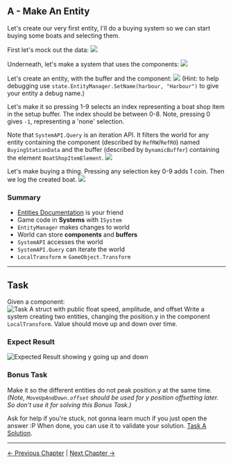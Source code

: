 ## A - Make An Entity
Let's create our very first entity, I'll do a buying system so we can start buying some boats and selecting them.

First let's mock out the data:
![](Resources/A-CodeP1.png)

Underneath, let's make a system that uses the components:
![](Resources/A-CodeP2.png)

Let's create an entity, with the buffer and the component:
![](Resources/A-CodeP3.png)
(Hint: to help debugging use `state.EntityManager.SetName(harbour, "Harbour")` to give your entity a debug name.)

Let's make it so pressing 1-9 selects an index representing a boat shop item in the setup buffer. The index should be between 0-8. Note, pressing 0 gives `-1`, representing a 'none' selection.

Note that `SystemAPI.Query` is an iteration API. It filters the world for any entity containing the component (described by `RefRW`/`RefRO`) named `BuyingStationData` and the buffer (described by `DynamicBuffer`) containing the element `BoatShopItemElement`.
![](Resources/A-CodeP4.png)

Let's make buying a thing. Pressing any selection key 0-9 adds 1 coin. Then we log the created boat.
![](Resources/A-CodeP5.png)

### Summary
- [Entities Documentation][EntitiesDocs] is your friend
- Game code in **Systems** with `ISystem`
- `EntityManager` makes changes to world
- World can store **components** and **buffers**
- `SystemAPI` accesses the world
- `SystemAPI.Query` can iterate the world
- `LocalTransform` ≈ `GameObject.Transform`

---------

## Task
Given a component:
![Task A struct with public float speed, amplitude, and offset](Resources/TaskAStruct.png)
Write a system creating two entities, changing the position.y in the component `LocalTransform`. Value should move up and down over time.

### Expect Result
![Expected Result showing y going up and down](Resources/TaskAExpectedResult.gif)
### Bonus Task
Make it so the different entities do not peak position.y at the same time. *(Note, `MoveUpAndDown.offset` should be used for y position offsetting later. So don't use it for solving this Bonus Task.)*

Ask for help if you're stuck, not gonna learn much if you just open the answer :P When done, you can use it to validate your solution. [Task A Solution](https://github.com/Daxode/ECS-Workshop/commit/8c734de184d8cb09f0a23edc1239722d2365d303).

-----
[<- Previous Chapter](1-Intro.md) | [Next Chapter ->](3-Authoring-vs-Runtime.md)

[EntitiesDocs]: https://docs.unity3d.com/Packages/com.unity.entities@latest
